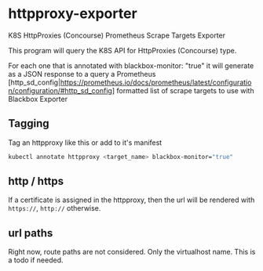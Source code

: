 # httpproxy-exporter

K8S HttpProxies (Concourse) Prometheus Scrape Targets Exporter

This program will query the K8S API for HttpProxies (Concourse) type.

For each one that is annotated with blackbox-monitor: "true" it will
generate as a JSON response to a query a Prometheus [http_sd_config|https://prometheus.io/docs/prometheus/latest/configuration/configuration/#http_sd_config] formatted list of scrape targets to use with Blackbox Exporter

## Tagging

Tag an httpproxy like this or add to it's manifest

```bash
kubectl annotate httpproxy <target_name> blackbox-monitor="true"
```

## http / https

If a certificate is assigned in the httpproxy, then the url will be rendered with `https://`, `http://` otherwise.

## url paths

Right now, route paths are not considered.  Only the virtualhost name.
This is a todo if needed.
